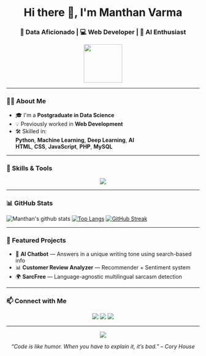 <!-- Profile README -->

<h1 align="center">Hi there 👋, I'm Manthan Varma</h1>
<h3 align="center">🚀 Data Aficionado | 💻 Web Developer | 🧠 AI Enthusiast</h3>

<p align="center">
  <img src="https://media.giphy.com/media/QssGEmpkyEOhBCb7e1/giphy.gif" width="100px">
</p>

---

### 🧑‍🎓 About Me
- 🎓 I'm a **Postgraduate in Data Science**  
- 💡 Previously worked in **Web Development**  
- 🛠️ Skilled in:  
  **Python**, **Machine Learning**, **Deep Learning**, **AI**  
  **HTML**, **CSS**, **JavaScript**, **PHP**, **MySQL**

---

### 🧠 Skills & Tools
<p align="center">
  <img src="https://skillicons.dev/icons?i=python,tensorflow,js,html,css,php,mysql,git,github" />
</p>



---

### 📊 GitHub Stats
![Manthan's github stats](https://github-readme-stats.vercel.app/api?username=manthanvarma&show_icons=true&title_color=ffc857&icon_color=8ac926&text_color=daf7dc&bg_color=151515&hide=issues&count_private=true&include_all_commits=true)
[![Top Langs](https://github-readme-stats.vercel.app/api/top-langs/?username=manthanvarma&layout=compact&text_color=daf7dc&bg_color=151515&hide=css,html,php)](https://github.com/anuraghazra/github-readme-stats)
[![GitHub Streak](https://github-readme-streak-stats.herokuapp.com/?user=manthanvarma&theme=dark)](https://git.io/streak-stats)

---

### 🧩 Featured Projects
- 🤖 **AI Chatbot** — Answers in a unique writing tone using search-based info  
- 📊 **Customer Review Analyzer** — Recommender + Sentiment system  
- 🌍 **SarcFree** — Language-agnostic multilingual sarcasm detection  

---

### 📫 Connect with Me
<p align="center">
  <a href="https://www.linkedin.com/in/manthan-varma-77a26b1a2/"><img src="https://img.shields.io/badge/-LinkedIn-blue?style=flat-square&logo=linkedin"></a>
  <a href="mailto:manthanv7109@gmail.com"><img src="https://img.shields.io/badge/-Email-red?style=flat-square&logo=gmail"></a>
  <a href="https://www.youtube.com/@icyrusvlogs"><img src="https://img.shields.io/badge/-YouTube-ff0000?style=flat-square&logo=youtube"></a>
</p>

---

<p align="center">
  <img src="https://quotes-github-readme.vercel.app/api?type=horizontal&theme=radical" />
</p>

<p align="center">
  <em>“Code is like humor. When you have to explain it, it’s bad.” – Cory House</em>
</p>
